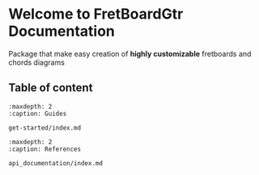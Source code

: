 # Welcome to FretBoardGtr Documentation

Package that make easy creation of **highly customizable** fretboards and chords diagrams

## Table of content

```{toctree}
:maxdepth: 2
:caption: Guides

get-started/index.md
```

```{toctree}
:maxdepth: 2
:caption: References

api_documentation/index.md
```
